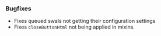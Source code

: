 ﻿### Bugfixes
* Fixes queued swals not getting their configuration settings
* Fixes `closeButtonHtml` not being applied in mixins.